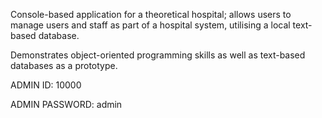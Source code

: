 Console-based application for a theoretical hospital; allows users to manage users and staff as part of a hospital system, utilising a local text-based database.

Demonstrates object-oriented programming skills as well as text-based databases as a prototype.

ADMIN ID: 10000

ADMIN PASSWORD: admin
